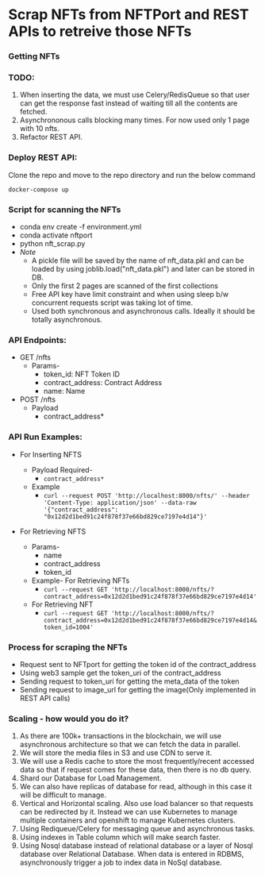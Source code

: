 # Scrap NFTs from NFTPort and REST APIs to retreive those NFTs

### Getting NFTs

### TODO:
1. When inserting the data, we must use Celery/RedisQueue so that user can get the response fast instead of waiting till all the contents are fetched. 
2. Asynchrononous calls blocking many times. For now used only 1 page with 10 nfts.
4. Refactor REST API.


### Deploy REST API: 
Clone the repo and move to the repo directory and run the below command
```
docker-compose up
```
### Script for scanning the NFTs
- conda env create -f environment.yml
- conda activate nftport
- python nft_scrap.py
- *Note*
  - A pickle file will be saved by the name of nft_data.pkl and can be loaded by using joblib.load("nft_data.pkl") and later can be stored in DB.
  - Only the first 2 pages are scanned of the first collections
  - Free API key have limit constraint and when using sleep b/w concurrent requests script was taking lot of time.
  - Used both synchronous and asynchronous calls. Ideally it should be totally asynchronous.
  
### API Endpoints:

- GET /nfts
  - Params-
    - token_id: NFT Token ID
    - contract_address: Contract Address
    - name: Name
- POST /nfts
  - Payload
    - contract_address*

### API Run Examples:
- For Inserting NFTS
  - Payload Required- 
    - `contract_address*` 
  - Example
    - ```curl --request POST 'http://localhost:8000/nfts/' --header 'Content-Type: application/json' --data-raw '{"contract_address": "0x12d2d1bed91c24f878f37e66bd829ce7197e4d14"}'```


- For Retrieving NFTS
  - Params-
    - name
    - contract_address
    - token_id
  - Example- For Retrieving NFTs
    - ```curl --request GET 'http://localhost:8000/nfts/?contract_address=0x12d2d1bed91c24f878f37e66bd829ce7197e4d14'```
  - For Retrieving NFT
    - ```curl --request GET 'http://localhost:8000/nfts/?contract_address=0x12d2d1bed91c24f878f37e66bd829ce7197e4d14&token_id=1004'```



### Process for scraping the NFTs
- Request sent to NFTport for getting the token id of the contract_address
- Using web3 sample get the token_uri of the contract_address
- Sending request to token_uri for getting the meta_data of the token
- Sending request to image_url for getting the image(Only implemented in REST API calls)

### Scaling - how would you do it?

1. As there are 100k+ transactions in the blockchain, we will use asynchronous architecture so that we can fetch the data in parallel.
2. We will store the media files in S3 and use CDN to serve it.
3. We will use a Redis cache to store the most frequently/recent accessed data so that if request comes for these data, then there is no db query.
4. Shard our Database for Load Management.
5. We can also have replicas of database for read, although in this case it will be difficult to manage.
6. Vertical and Horizontal scaling. Also use load balancer so that requests can be redirected by it. Instead we can use Kubernetes to manage multiple containers and openshift to manage Kubernetes clusters.
7. Using Rediqueue/Celery for messaging queue and asynchronous tasks.
8. Using indexes in Table column which will make search faster.
9. Using Nosql database instead of relational database or a layer of Nosql database over Relational Database. When data is entered in RDBMS, asynchronously trigger a job to index data in NoSql database.
